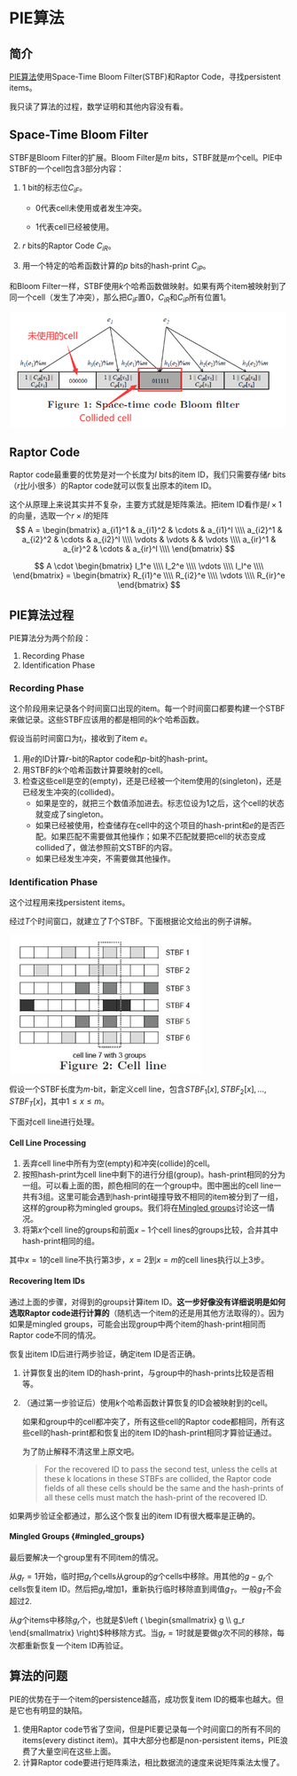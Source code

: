 # PIE算法


## 简介

[PIE算法](http://www.vldb.org/pvldb/vol10/p289-dai.pdf)使用Space-Time Bloom Filter(STBF)和Raptor Code，寻找persistent items。

我只读了算法的过程，数学证明和其他内容没有看。

## Space-Time Bloom Filter

STBF是Bloom Filter的扩展。Bloom Filter是$m$ bits，STBF就是$m$个cell。PIE中STBF的一个cell包含3部分内容：

1. 1 bit的标志位$C_{iF}$。

    - 0代表cell未使用或者发生冲突。

    - 1代表cell已经被使用。

2. $r$ bits的Raptor Code $C_{iR}$。

3. 用一个特定的哈希函数计算的$p$ bits的hash-print $C_{iP}$。

和Bloom Filter一样，STBF使用$k$个哈希函数做映射。如果有两个item被映射到了同一个cell（发生了冲突），那么把$C_{iF}$置0，$C_{iR}$和$C_{iP}$所有位置1。

<img src="Space-Time Bloom Filter.jpg" style="zoom:67%;" />

## Raptor Code

Raptor code最重要的优势是对一个长度为$l$ bits的item ID，我们只需要存储$r$ bits （$r$比$l$小很多）的Raptor code就可以恢复出原本的item ID。

这个从原理上来说其实并不复杂，主要方式就是矩阵乘法。把item ID看作是$l \times 1$的向量，选取一个$r \times l$的矩阵
$$
A =
\begin{bmatrix} a_{i1}^1 & a_{i1}^2 & \cdots & a_{i1}^l \\\\ a_{i2}^1 & a_{i2}^2 & \cdots & a_{i2}^l \\\\ \vdots & \vdots & & \vdots \\\\ a_{ir}^1 & a_{ir}^2 & \cdots & a_{ir}^l \\\\ \end{bmatrix}
$$

$$
A \cdot
\begin{bmatrix} I_1^e \\\\ I_2^e \\\\ \vdots \\\\ I_l^e \\\\ \end{bmatrix} = \begin{bmatrix} R_{i1}^e \\\\ R_{i2}^e \\\\ \vdots \\\\ R_{ir}^e \end{bmatrix}
$$



## PIE算法过程

PIE算法分为两个阶段：

1. Recording Phase
2. Identification Phase

### Recording Phase

这个阶段用来记录各个时间窗口出现的item。每一个时间窗口都要构建一个STBF来做记录。这些STBF应该用的都是相同的$k$个哈希函数。

假设当前时间窗口为$t_i$，接收到了item $e$。

1. 用$e$的ID计算$r$-bit的Raptor code和$p$-bit的hash-print。
2. 用STBF的$k$个哈希函数计算要映射的cell。
3. 检查这些cell是空的(empty)，还是已经被一个item使用的(singleton)，还是已经发生冲突的(collided)。
    - 如果是空的，就把三个数值添加进去。标志位设为1之后，这个cell的状态就变成了singleton。
    - 如果已经被使用，检查储存在cell中的这个项目的hash-print和$e$的是否匹配。如果匹配不需要做其他操作；如果不匹配就要把cell的状态变成collided了，做法参照前文STBF的内容。
    - 如果已经发生冲突，不需要做其他操作。

### Identification Phase

这个过程用来找persistent items。

经过$T$个时间窗口，就建立了$T$个STBF。下面根据论文给出的例子讲解。

<img src="Cell Line.jpg" style="zoom:80%;" />

假设一个STBF长度为$m$-bit，新定义cell line，包含$STBF_1[x], STBF_2[x], \dots , STBF_T[x]$，其中$1 \le x \le m$。

下面对cell line进行处理。

#### Cell Line Processing

1. 丢弃cell line中所有为空(empty)和冲突(collide)的cell。
2. 按照hash-print为cell line中剩下的进行分组(group)。hash-print相同的分为一组。可以看上面的图，颜色相同的在一个group中。图中圈出的cell line一共有3组。这里可能会遇到hash-print碰撞导致不相同的item被分到了一组，这样的group称为mingled groups。我们将在[Mingled groups](#mingled_groups)讨论这一情况。
3. 将第$x$个cell line的groups和前面$x-1$个cell lines的groups比较，合并其中hash-print相同的组。

其中$x=1$的cell line不执行第3步，$x=2$到$x=m$的cell lines执行以上3步。

#### Recovering Item IDs

通过上面的步骤，对得到的groups计算item ID。**这一步好像没有详细说明是如何选取Raptor code进行计算的**（随机选一个item的还是用其他方法取得的）。因为如果是mingled groups，可能会出现group中两个item的hash-print相同而Raptor code不同的情况。

恢复出item ID后进行两步验证，确定item ID是否正确。

1. 计算恢复出的item  ID的hash-print，与group中的hash-prints比较是否相等。

2. （通过第一步验证后）使用$k$个哈希函数计算恢复的ID会被映射到的cell。

    如果和group中的cell都冲突了，所有这些cell的Raptor code都相同，所有这些cell的hash-print都和恢复出的item ID的hash-print相同才算验证通过。

    为了防止解释不清这里上原文吧。

    > For the recovered ID to pass the second test, unless the cells at these k locations in these STBFs are collided, the Raptor code fields of all these cells should be the same and the hash-prints of all these cells must match the hash-print of the recovered ID.

如果两步验证全都通过，那么这个恢复出的item ID有很大概率是正确的。

#### Mingled Groups {#mingled_groups}

最后要解决一个group里有不同item的情况。

从$g_r=1$开始，临时把$g_r$个cells从group的$g$个cells中移除。用其他的$g-g_r$个cells恢复item ID。然后把$g_r$增加1，重新执行临时移除直到阈值$g_T$。一般$g_T$不会超过2.

从$g$个items中移除$g_r$个，也就是$\left ( \begin{smallmatrix} g \\ g_r \end{smallmatrix} \right)$种移除方式。当$g_r=1$时就是要做$g$次不同的移除，每次都重新恢复一个item ID再验证。

## 算法的问题

PIE的优势在于一个item的persistence越高，成功恢复item ID的概率也越大。但是它也有明显的缺陷。

1. 使用Raptor code节省了空间，但是PIE要记录每一个时间窗口的所有不同的items(every distinct item)。其中大部分也都是non-persistent items，PIE浪费了大量空间在这些上面。
2. 计算Raptor code要进行矩阵乘法，相比数据流的速度来说矩阵乘法太慢了。
